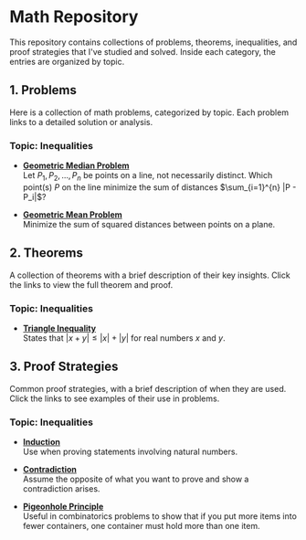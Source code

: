 # Math Repository

This repository contains collections of problems, theorems, inequalities, and proof strategies that I've studied and solved. Inside each category, the entries are organized by topic.

## 1. Problems

Here is a collection of math problems, categorized by topic. Each problem links to a detailed solution or analysis.

### Topic: Inequalities
- **[Geometric Median Problem](./Problems/GeometricMedian.md)**  
  Let $P_1, P_2, \dots, P_n$ be points on a line, not necessarily distinct. Which point(s) $P$ on the line minimize the sum of distances $\sum_{i=1}^{n} |P - P_i|$?

- **[Geometric Mean Problem](./Problems/GeometricMean.md)**  
  Minimize the sum of squared distances between points on a plane.

## 2. Theorems

A collection of theorems with a brief description of their key insights. Click the links to view the full theorem and proof.

### Topic: Inequalities
- **[Triangle Inequality](./Theorems/TriangleInequality.md)**  
  States that $|x + y| \leq |x| + |y|$ for real numbers $x$ and $y$.

## 3. Proof Strategies

Common proof strategies, with a brief description of when they are used. Click the links to see examples of their use in problems.

### Topic: Inequalities
- **[Induction](./ProofStrategies/Induction.md)**  
  Use when proving statements involving natural numbers.

- **[Contradiction](./ProofStrategies/Contradiction.md)**  
  Assume the opposite of what you want to prove and show a contradiction arises.

- **[Pigeonhole Principle](./ProofStrategies/PigeonholePrinciple.md)**  
  Useful in combinatorics problems to show that if you put more items into fewer containers, one container must hold more than one item.

